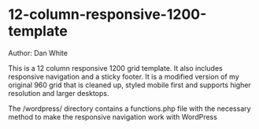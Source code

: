 12-column-responsive-1200-template
=================================
Author: Dan White

This is a 12 column responsive 1200 grid template. It also includes responsive navigation and a sticky footer. It is a modified version of my original 960 grid that is cleaned up, styled mobile first and supports higher resolution and larger desktops.

The /wordpress/ directory contains a functions.php file with the necessary method to make the responsive navigation work with WordPress
